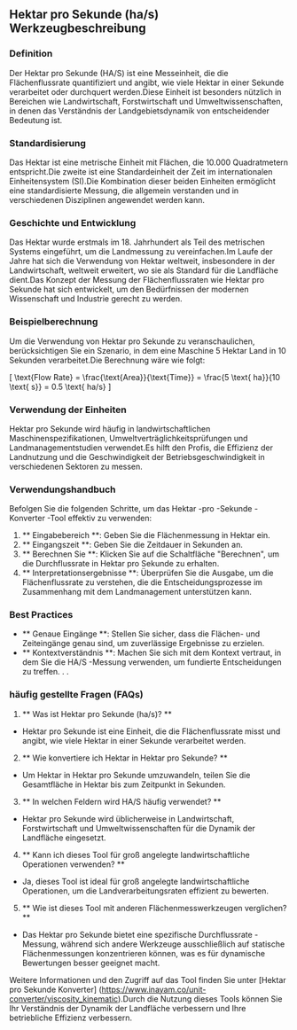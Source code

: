 ## Hektar pro Sekunde (ha/s) Werkzeugbeschreibung

### Definition
Der Hektar pro Sekunde (HA/S) ist eine Messeinheit, die die Flächenflussrate quantifiziert und angibt, wie viele Hektar in einer Sekunde verarbeitet oder durchquert werden.Diese Einheit ist besonders nützlich in Bereichen wie Landwirtschaft, Forstwirtschaft und Umweltwissenschaften, in denen das Verständnis der Landgebietsdynamik von entscheidender Bedeutung ist.

### Standardisierung
Das Hektar ist eine metrische Einheit mit Flächen, die 10.000 Quadratmetern entspricht.Die zweite ist eine Standardeinheit der Zeit im internationalen Einheitensystem (SI).Die Kombination dieser beiden Einheiten ermöglicht eine standardisierte Messung, die allgemein verstanden und in verschiedenen Disziplinen angewendet werden kann.

### Geschichte und Entwicklung
Das Hektar wurde erstmals im 18. Jahrhundert als Teil des metrischen Systems eingeführt, um die Landmessung zu vereinfachen.Im Laufe der Jahre hat sich die Verwendung von Hektar weltweit, insbesondere in der Landwirtschaft, weltweit erweitert, wo sie als Standard für die Landfläche dient.Das Konzept der Messung der Flächenflussraten wie Hektar pro Sekunde hat sich entwickelt, um den Bedürfnissen der modernen Wissenschaft und Industrie gerecht zu werden.

### Beispielberechnung
Um die Verwendung von Hektar pro Sekunde zu veranschaulichen, berücksichtigen Sie ein Szenario, in dem eine Maschine 5 Hektar Land in 10 Sekunden verarbeitet.Die Berechnung wäre wie folgt:

\[ \text{Flow Rate} = \frac{\text{Area}}{\text{Time}} = \frac{5 \text{ ha}}{10 \text{ s}} = 0.5 \text{ ha/s} \]

### Verwendung der Einheiten
Hektar pro Sekunde wird häufig in landwirtschaftlichen Maschinenspezifikationen, Umweltverträglichkeitsprüfungen und Landmanagementstudien verwendet.Es hilft den Profis, die Effizienz der Landnutzung und die Geschwindigkeit der Betriebsgeschwindigkeit in verschiedenen Sektoren zu messen.

### Verwendungshandbuch
Befolgen Sie die folgenden Schritte, um das Hektar -pro -Sekunde -Konverter -Tool effektiv zu verwenden:
1. ** Eingabebereich **: Geben Sie die Flächenmessung in Hektar ein.
2. ** Eingangszeit **: Geben Sie die Zeitdauer in Sekunden an.
3. ** Berechnen Sie **: Klicken Sie auf die Schaltfläche "Berechnen", um die Durchflussrate in Hektar pro Sekunde zu erhalten.
4. ** Interpretationsergebnisse **: Überprüfen Sie die Ausgabe, um die Flächenflussrate zu verstehen, die die Entscheidungsprozesse im Zusammenhang mit dem Landmanagement unterstützen kann.

### Best Practices
- ** Genaue Eingänge **: Stellen Sie sicher, dass die Flächen- und Zeiteingänge genau sind, um zuverlässige Ergebnisse zu erzielen.
- ** Kontextverständnis **: Machen Sie sich mit dem Kontext vertraut, in dem Sie die HA/S -Messung verwenden, um fundierte Entscheidungen zu treffen.
.
.

### häufig gestellte Fragen (FAQs)

1. ** Was ist Hektar pro Sekunde (ha/s)? **
- Hektar pro Sekunde ist eine Einheit, die die Flächenflussrate misst und angibt, wie viele Hektar in einer Sekunde verarbeitet werden.

2. ** Wie konvertiere ich Hektar in Hektar pro Sekunde? **
- Um Hektar in Hektar pro Sekunde umzuwandeln, teilen Sie die Gesamtfläche in Hektar bis zum Zeitpunkt in Sekunden.

3. ** In welchen Feldern wird HA/S häufig verwendet? **
- Hektar pro Sekunde wird üblicherweise in Landwirtschaft, Forstwirtschaft und Umweltwissenschaften für die Dynamik der Landfläche eingesetzt.

4. ** Kann ich dieses Tool für groß angelegte landwirtschaftliche Operationen verwenden? **
- Ja, dieses Tool ist ideal für groß angelegte landwirtschaftliche Operationen, um die Landverarbeitungsraten effizient zu bewerten.

5. ** Wie ist dieses Tool mit anderen Flächenmesswerkzeugen verglichen? **
- Das Hektar pro Sekunde bietet eine spezifische Durchflussrate -Messung, während sich andere Werkzeuge ausschließlich auf statische Flächenmessungen konzentrieren können, was es für dynamische Bewertungen besser geeignet macht.

Weitere Informationen und den Zugriff auf das Tool finden Sie unter [Hektar pro Sekunde Konverter] (https://www.inayam.co/unit-converter/viscosity_kinematic).Durch die Nutzung dieses Tools können Sie Ihr Verständnis der Dynamik der Landfläche verbessern und Ihre betriebliche Effizienz verbessern.